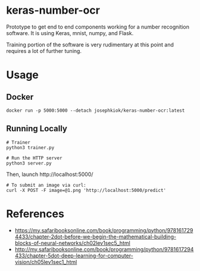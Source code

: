 
# keras-number-ocr

Prototype to get end to end components working for a number recognition software.  It is using Keras, mnist, numpy, and Flask.

Training portion of the software is very rudimentary at this point and requires a lot of further tuning.

# Usage

## Docker

```
docker run -p 5000:5000 --detach josephkiok/keras-number-ocr:latest
```

## Running Locally

```
# Trainer
python3 trainer.py
```

```
# Run the HTTP server
python3 server.py
```

Then, launch http://localhost:5000/

```
# To submit an image via curl:
curl -X POST -F image=@1.png 'http://localhost:5000/predict'
```

# References

* https://my.safaribooksonline.com/book/programming/python/9781617294433/chapter-2dot-before-we-begin-the-mathematical-building-blocks-of-neural-networks/ch02lev1sec5_html
* http://my.safaribooksonline.com/book/programming/python/9781617294433/chapter-5dot-deep-learning-for-computer-vision/ch05lev1sec1_html
